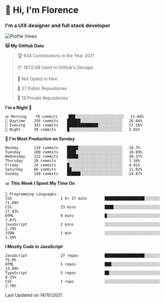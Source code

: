 <h1>👋 Hi, I'm Florence</h1>
<h3>I'm a UIX designer and full stack developer</h3>


<!--START_SECTION:waka-->
![Profile Views](http://img.shields.io/badge/Profile%20Views-1-blue)

**🐱 My GitHub Data** 

> 🏆 634 Contributions in the Year 2021
 > 
> 📦 147.0 kB Used in GitHub's Storage 
 > 
> 🚫 Not Opted to Hire
 > 
> 📜 27 Public Repositories 
 > 
> 🔑 13 Private Repositories  
 > 
**I'm a Night 🦉** 

```text
🌞 Morning    70 commits     ███░░░░░░░░░░░░░░░░░░░░░░   11.69% 
🌆 Daytime    156 commits    ██████░░░░░░░░░░░░░░░░░░░   26.04% 
🌃 Evening    343 commits    ██████████████░░░░░░░░░░░   57.26% 
🌙 Night      30 commits     █░░░░░░░░░░░░░░░░░░░░░░░░   5.01%

```
📅 **I'm Most Productive on Sunday** 

```text
Monday       118 commits    █████░░░░░░░░░░░░░░░░░░░░   19.7% 
Tuesday      100 commits    ████░░░░░░░░░░░░░░░░░░░░░   16.69% 
Wednesday    122 commits    █████░░░░░░░░░░░░░░░░░░░░   20.37% 
Thursday     20 commits     ░░░░░░░░░░░░░░░░░░░░░░░░░   3.34% 
Friday       24 commits     █░░░░░░░░░░░░░░░░░░░░░░░░   4.01% 
Saturday     66 commits     ██░░░░░░░░░░░░░░░░░░░░░░░   11.02% 
Sunday       149 commits    ██████░░░░░░░░░░░░░░░░░░░   24.87%

```


📊 **This Week I Spent My Time On** 

```text
💬 Programming Languages: 
JSX                      1 hr 37 mins        ██████████████████░░░░░░░   71.89% 
CSS                      23 mins             ████░░░░░░░░░░░░░░░░░░░░░   17.43% 
HTML                     9 mins              █░░░░░░░░░░░░░░░░░░░░░░░░   7.07% 
JavaScript               2 mins              ░░░░░░░░░░░░░░░░░░░░░░░░░   2.19% 
JSON                     1 min               ░░░░░░░░░░░░░░░░░░░░░░░░░   1.38%

```

**I Mostly Code in JavaScript** 

```text
JavaScript               27 repos            ██████████████████░░░░░░░   75.0% 
HTML                     5 repos             ███░░░░░░░░░░░░░░░░░░░░░░   13.89% 
TypeScript               3 repos             ██░░░░░░░░░░░░░░░░░░░░░░░   8.33% 
CSS                      1 repo              ░░░░░░░░░░░░░░░░░░░░░░░░░   2.78%

```



 Last Updated on 14/10/2021
<!--END_SECTION:waka-->
